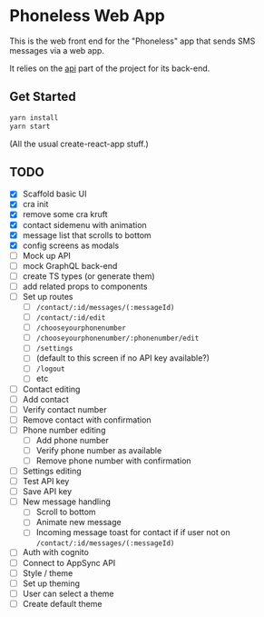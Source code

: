 # Phoneless Web App

This is the web front end for the "Phoneless" app that sends SMS messages via a web app.

It relies on the [api](https://github.com/emlynoregan/phonelessapi) part of the project for its back-end.

## Get Started

```bash
yarn install
yarn start
```

(All the usual create-react-app stuff.)

## TODO

 - [x] Scaffold basic UI
  - [x] cra init
  - [x] remove some cra kruft
  - [x] contact sidemenu with animation
  - [x] message list that scrolls to bottom
  - [x] config screens as modals
 - [ ] Mock up API
  - [ ] mock GraphQL back-end 
  - [ ] create TS types (or generate them)
  - [ ] add related props to components
 - [ ] Set up routes
   - [ ] `/contact/:id/messages/(:messageId)`
   - [ ] `/contact/:id/edit`
   - [ ] `/chooseyourphonenumber`
   - [ ] `/chooseyourphonenumber/:phonenumber/edit`
   - [ ] `/settings `
   - [ ] (default to this screen if no API key available?)
   - [ ] `/logout`
   - [ ] etc
 - [ ] Contact editing
  - [ ] Add contact
   - [ ] Verify contact number
  - [ ] Remove contact with confirmation
- [ ] Phone number editing
  - [ ] Add phone number
   - [ ] Verify phone number as available
  - [ ] Remove phone number with confirmation
 - [ ] Settings editing
  - [ ] Test API key
  - [ ] Save API key
- [ ] New message handling
  - [ ] Scroll to bottom
  - [ ] Animate new message
  - [ ] Incoming message toast for contact if if user not on ``/contact/:id/messages/(:messageId)``
 - [ ] Auth with cognito
 - [ ] Connect to AppSync API
 - [ ] Style / theme
  - [ ] Set up theming
  - [ ] User can select a theme
  - [ ] Create default theme

